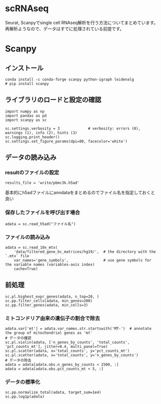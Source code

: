 # scRNAseq
Seurat, Scanpyでsingle cell RNAseq解析を行う方法についてまとめています。
再解析ようなので、データはすでに処理されている前提です。

# Scanpy

## インストール
```
conda install -c conda-forge scanpy python-igraph leidenalg
# pip install scanpy
```

## ライブラリのロードと設定の確認

```
import numpy as np
import pandas as pd
import scanpy as sc

sc.settings.verbosity = 3             # verbosity: errors (0), warnings (1), info (2), hints (3)
sc.logging.print_header()
sc.settings.set_figure_params(dpi=80, facecolor='white')
```
## データの読み込み
### resultのファイルの設定
```
results_file = 'write/pbmc3k.h5ad'
```
基本的にh5adファイルにanndataをまとめるのでファイル名を指定しておくと良い

### 保存したファイルを呼び出す場合
```
adata = sc.read_h5ad("ファイル名")
```


### ファイルの読み込み
```
adata = sc.read_10x_mtx(
    'data/filtered_gene_bc_matrices/hg19/',  # the directory with the `.mtx` file
    var_names='gene_symbols',                # use gene symbols for the variable names (variables-axis index)
    cache=True)
```

## 前処理
```
sc.pl.highest_expr_genes(adata, n_top=20, )
sc.pp.filter_cells(adata, min_genes=200)
sc.pp.filter_genes(adata, min_cells=3)
```

### ミトコンドリア由来の遺伝子の割合で除去
```
adata.var['mt'] = adata.var_names.str.startswith('MT-')  # annotate the group of mitochondrial genes as 'mt'
# データの確認
sc.pl.violin(adata, ['n_genes_by_counts', 'total_counts', 'pct_counts_mt'], jitter=0.4, multi_panel=True)
sc.pl.scatter(adata, x='total_counts', y='pct_counts_mt')
sc.pl.scatter(adata, x='total_counts', y='n_genes_by_counts')
# データの除去
adata = adata[adata.obs.n_genes_by_counts < 2500, :]
adata = adata[adata.obs.pct_counts_mt < 5, :]
```
### データの標準化
```
sc.pp.normalize_total(adata, target_sum=1e4)
sc.pp.log1p(adata)
```

